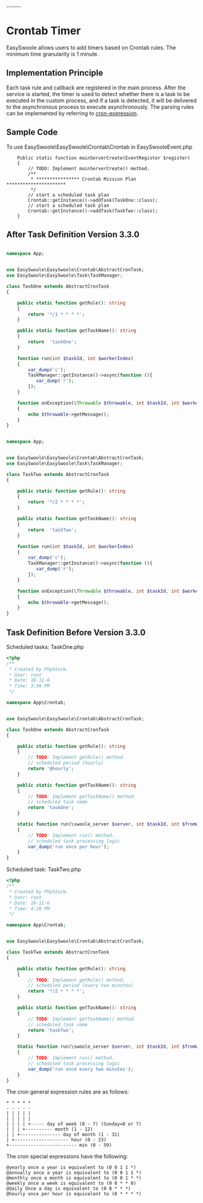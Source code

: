 <head>
     <title>Easyswoole Crontab|swoole crontab|swoole timing task|php timing</title>
     <meta name="keywords" content="Easyswoole Crontab|swoole crontab|swoole timing task|php timing"/>
     <meta name="description" content="Easyswoole Crontab|swoole crontab|swoole timing task|php timing"/>
</head>
---<head>---

# Crontab Timer
EasySwoole allows users to add timers based on Crontab rules. The minimum time granularity is 1 minute.

## Implementation Principle
Each task rule and callback are registered in the main process. After the service is started, the timer is used to detect whether there is a task to be executed in the custom process, and if a task is detected, it will be delivered to the asynchronous process to execute asynchronously.
The parsing rules can be implemented by referring to [cron-expression](https://github.com/dragonmantank/cron-expression).

## Sample Code
To use EasySwoole\EasySwoole\Crontab\Crontab in EasySwooleEvent.php

```
    Public static function mainServerCreate(EventRegister $register)
    {
        // TODO: Implement mainServerCreate() method.
        /**
         * **************** Crontab Mission Plan **********************
         */
        // start a scheduled task plan
        Crontab::getInstance()->addTask(TaskOne::class);
        // start a scheduled task plan
        Crontab::getInstance()->addTask(TaskTwo::class);
    }
```

## After Task Definition Version 3.3.0
```php

namespace App;


use EasySwoole\EasySwoole\Crontab\AbstractCronTask;
use EasySwoole\EasySwoole\Task\TaskManager;

class TaskOne extends AbstractCronTask
{

    public static function getRule(): string
    {
        return '*/1 * * * *';
    }

    public static function getTaskName(): string
    {
        return  'taskOne';
    }

    function run(int $taskId, int $workerIndex)
    {
        var_dump('c');
        TaskManager::getInstance()->async(function (){
           var_dump('r');
        });
    }

    function onException(\Throwable $throwable, int $taskId, int $workerIndex)
    {
        echo $throwable->getMessage();
    }
}
```

```php

namespace App;


use EasySwoole\EasySwoole\Crontab\AbstractCronTask;
use EasySwoole\EasySwoole\Task\TaskManager;

class TaskTwo extends AbstractCronTask
{

    public static function getRule(): string
    {
        return '*/2 * * * *';
    }

    public static function getTaskName(): string
    {
        return  'taskTwo';
    }

    function run(int $taskId, int $workerIndex)
    {
        var_dump('c');
        TaskManager::getInstance()->async(function (){
           var_dump('r');
        });
    }

    function onException(\Throwable $throwable, int $taskId, int $workerIndex)
    {
        echo $throwable->getMessage();
    }
}
```

## Task Definition Before Version 3.3.0

Scheduled tasks: TaskOne.php

```php
<?php
/**
 * Created by PhpStorm.
 * User: root
 * Date: 18-11-6
 * Time: 3:30 PM
 */

namespace App\Crontab;


use EasySwoole\EasySwoole\Crontab\AbstractCronTask;

class TaskOne extends AbstractCronTask
{

    public static function getRule(): string
    {
        // TODO: Implement getRule() method.
        // scheduled period (hourly)
        return '@hourly';
    }

    public static function getTaskName(): string
    {
        // TODO: Implement getTaskName() method.
        // scheduled task name
        return 'taskOne';
    }

    static function run(\swoole_server $server, int $taskId, int $fromWorkerId, $flags=null)
    {
        // TODO: Implement run() method.
        // scheduled task processing logic
        var_dump('run once per hour');
    }
}
```

Scheduled task: TaskTwo.php

```php
<?php
/**
 * Created by PhpStorm.
 * User: root
 * Date: 18-11-6
 * Time: 4:28 PM
 */

namespace App\Crontab;


use EasySwoole\EasySwoole\Crontab\AbstractCronTask;

class TaskTwo extends AbstractCronTask
{

    public static function getRule(): string
    {
        // TODO: Implement getRule() method.
        // scheduled period (every two minutes)
        return '*/2 * * * *';
    }

    public static function getTaskName(): string
    {
        // TODO: Implement getTaskName() method.
        // scheduled task name
        return 'taskTwo';
    }

    Static function run(\swoole_server $server, int $taskId, int $fromWorkerId, $flags=null)
    {
        // TODO: Implement run() method.
        // scheduled task processing logic
        var_dump('run once every two minutes');
    }
}
```


The cron general expression rules are as follows:

    * * * * *
    - - - - -
    | | | | |
    | | | | |
    | | | | +----- day of week (0 - 7) (Sunday=0 or 7)
    | | | +---------- month (1 - 12)
    | | +--------------- day of month (1 - 31)
    | +-------------------- hour (0 - 23)
    +------------------------- min (0 - 59)

The cron special expressions have the following:
```
@yearly once a year is equivalent to (0 0 1 1 *)
@annually once a year is equivalent to (0 0 1 1 *)
@monthly once a month is equivalent to (0 0 1 * *)
@weekly once a week is equivalent to (0 0 * * 0)
@daily Once a day is equivalent to (0 0 * * *)
@hourly once per hour is equivalent to (0 * * * *)
```
